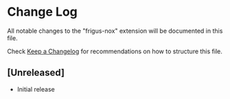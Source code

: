 # Change Log

All notable changes to the "frigus-nox" extension will be documented in this file.

Check [Keep a Changelog](http://keepachangelog.com/) for recommendations on how to structure this file.

## [Unreleased]

- Initial release
